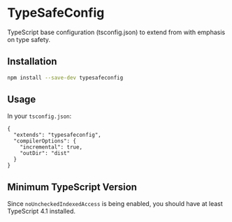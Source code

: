 # TypeSafeConfig

TypeScript base configuration (tsconfig.json) to extend from with emphasis on type safety.

## Installation

```sh
npm install --save-dev typesafeconfig
```

## Usage

In your `tsconfig.json`:

```jsonc
{
  "extends": "typesafeconfig",
  "compilerOptions": {
    "incremental": true,
    "outDir": "dist"
  }
}
```

## Minimum TypeScript Version

Since `noUncheckedIndexedAccess` is being enabled, you should have at least TypeScript 4.1 installed.
